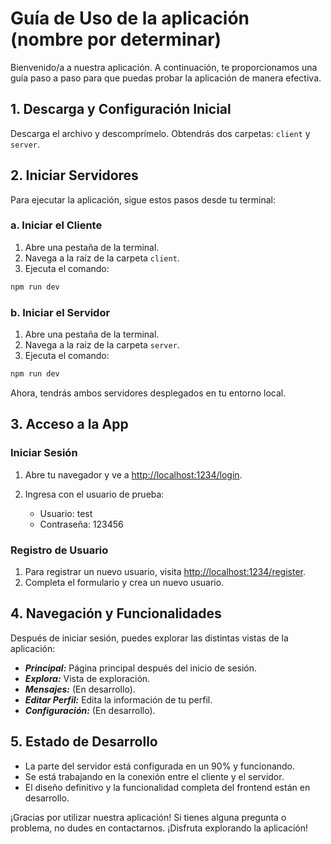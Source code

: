# Guía de Uso de la aplicación (nombre por determinar)

Bienvenido/a a nuestra aplicación. A continuación, te proporcionamos una guía paso a paso para que puedas probar la aplicación de manera efectiva.

## 1. Descarga y Configuración Inicial

Descarga el archivo y descomprímelo. Obtendrás dos carpetas: `client` y `server`.

## 2. Iniciar Servidores

Para ejecutar la aplicación, sigue estos pasos desde tu terminal:

### a. Iniciar el Cliente

1. Abre una pestaña de la terminal.
2. Navega a la raíz de la carpeta `client`.
3. Ejecuta el comando:

```bash
npm run dev
```

### b. Iniciar el Servidor

1. Abre una pestaña de la terminal.
2. Navega a la raíz de la carpeta `server`.
3. Ejecuta el comando:

```bash
npm run dev
```

Ahora, tendrás ambos servidores desplegados en tu entorno local.

## 3. Acceso a la App

### Iniciar Sesión

1. Abre tu navegador y ve a [http://localhost:1234/login](http://localhost:1234/login).
2. Ingresa con el usuario de prueba:

    - Usuario: test
    - Contraseña: 123456

### Registro de Usuario

1. Para registrar un nuevo usuario, visita [http://localhost:1234/register](http://localhost:1234/register).
2. Completa el formulario y crea un nuevo usuario.

## 4. Navegación y Funcionalidades

Después de iniciar sesión, puedes explorar las distintas vistas de la aplicación:

- ***Principal:*** Página principal después del inicio de sesión.
- ***Explora:*** Vista de exploración.
- ***Mensajes:*** (En desarrollo).
- ***Editar Perfil:*** Edita la información de tu perfil.
- ***Configuración:*** (En desarrollo).

## 5. Estado de Desarrollo

- La parte del servidor está configurada en un 90% y funcionando.
- Se está trabajando en la conexión entre el cliente y el servidor.
- El diseño definitivo y la funcionalidad completa del frontend están en desarrollo.

¡Gracias por utilizar nuestra aplicación! Si tienes alguna pregunta o problema, no dudes en contactarnos. ¡Disfruta explorando la aplicación!
